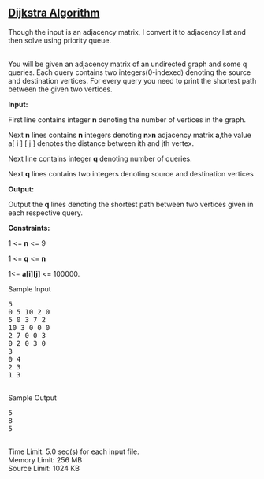 <div id="DIV_1">
	<div id="DIV_3">
    <a href="https://www.hackerearth.com/problem/algorithm/dijkstra-1-52a4305d"><h2>Dijkstra Algorithm</h2></a>
		Though the input is an adjacency matrix, I convert it to adjacency list and then solve using priority queue.
		<br><br>
		<p id="P_5">
			You will be given an adjacency matrix of an undirected graph and some q queries.
			Each query contains two integers(0-indexed) denoting the source and destination vertices.
			For every query you need to print the shortest path between the given two vertices.
		</p>
		<p id="P_8">
			<strong id="STRONG_9">Input:</strong>
		</p>
		<p id="P_10">
			First line contains integer <strong id="STRONG_11">n</strong> denoting the number of vertices in the graph.
		</p>
		<p id="P_12">
			Next <strong id="STRONG_13">n</strong> lines contains <strong id="STRONG_14">n</strong> integers denoting <strong id="STRONG_15">n</strong>x<strong id="STRONG_16">n</strong> adjacency matrix <strong id="STRONG_17">a</strong>,the value a[ i ] [ j ] denotes the distance between ith and jth vertex.
		</p>
		<p id="P_18">
			Next line contains integer <strong id="STRONG_19">q</strong> denoting number of queries.
		</p>
		<p id="P_20">
			Next <strong id="STRONG_21">q</strong> lines contains two integers denoting source and destination vertices
		</p>
		<p id="P_22">
			<strong id="STRONG_23">Output:</strong>
		</p>
		<p id="P_24">
			Output the <strong id="STRONG_25">q</strong> lines denoting the shortest path between two vertices given in each respective query.
		</p>
		<p id="P_26">
			<strong id="STRONG_27">Constraints:</strong>
		</p>
		<p id="P_28">
			1 &lt;= <strong id="STRONG_29">n</strong> &lt;= 9
		</p>
		<p id="P_30">
			1 &lt;= <strong id="STRONG_31">q</strong> &lt;= <strong id="STRONG_32">n</strong>
		</p>
		<p id="P_33">
			1&lt;= <strong id="STRONG_34">a[i][j]</strong> &lt;= 100000.
		</p>
	</div>
	<div id="DIV_35">
		<div id="DIV_36">
			<div id="DIV_37">
				<div id="DIV_38">
					Sample Input
				</div>
				<div id="DIV_44">
				</div>
			</div>
			<div id="DIV_45">
				<pre id="PRE_46">5
0 5 10 2 0
5 0 3 7 2
10 3 0 0 0
2 7 0 0 3
0 2 0 3 0
3
0 4
2 3
1 3
				</pre>
			</div>
		</div>
		<div id="DIV_47">
				<div id="DIV_48">
					<div id="DIV_49">
						Sample Output
					</div>
					<div id="DIV_55">
					</div>
				</div>
				<div id="DIV_56">
					<pre id="PRE_57">5
8
5
					</pre>
				</div>
			</div>
		<div id="DIV_58">
				</div>
	</div>
	<div id="DIV_59">
				<div id="DIV_60">
					 <span id="SPAN_61">Time Limit:</span> <span id="SPAN_62">5.0 sec(s) <span id="SPAN_63">for each input file.</span></span>
				</div>
				<!-- end limit-item -->
				<div id="DIV_64">
					 <span id="SPAN_65">Memory Limit:</span> <span id="SPAN_66">256 MB</span>
				</div>
				<!-- end limit-item -->
				<div id="DIV_67">
					 <span id="SPAN_68">Source Limit:</span> <span id="SPAN_69">1024 KB</span>
				</div>
				<!-- end limit-item -->
			</div>
	<!-- end limits -->
</div>

